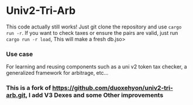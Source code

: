 # Univ2-Tri-Arb
This code actually still works! Just git clone the repository and use `cargo run -r`. If you want to check taxes or ensure the pairs are valid, just run `cargo run -r load`, This will make a fresh db.jso>

### Use case
For learning and reusing components such as a uni v2 token tax checker, a generalized framework for arbitrage, etc...

### This is a fork of https://github.com/duoxehyon/univ2-tri-arb.git, I add V3 Dexes and some Other improvements


